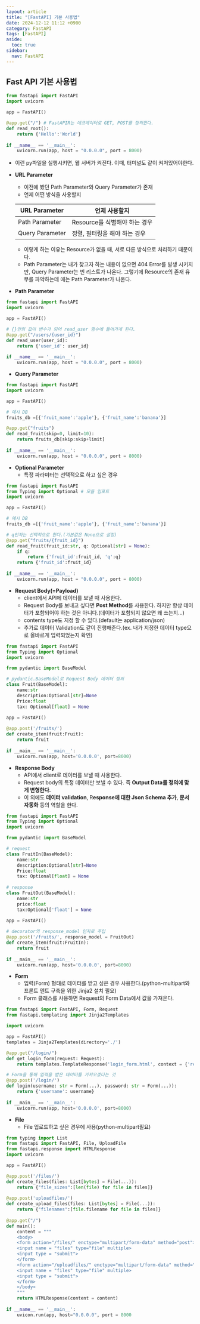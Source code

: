 ```yaml
---
layout: article
title: "[FastAPI] 기본 사용법"
date: 2024-12-12 11:12 +0900
category: FastAPI
tags: [FastAPI]
aside:
  toc: true
sidebar:
  nav: FastAPI
---
```

## Fast API 기본 사용법

```python
from fastapi import FastAPI
import uvicorn

app = FastAPI()

@app.get("/") # FastAPIR는 데코레이터로 GET, POST를 정의한다.
def read_root():
    return {'Hello':'World'}
    
if __name__ == '__main__':
    uvicorn.run(app, host = "0.0.0.0", port = 8000)
```

- 이런 py파일을 실행시키면, 웹 서버가 켜진다. 이때, 터미널도 같이 켜저있어야한다.
- **URL Parameter**
    - 이전에 봤던 Path Parameter와 Query Parameter가 존재
    - 언제 어떤 방식을 사용할지
    
    | URL Parameter | 언제 사용할지 |
    | --- | --- |
    | Path Parameter | Resource를 식별해야 하는 경우 |
    | Query Parameter | 정렬, 필터링을 해야 하는 경우 |
    
    - 이렇게 하는 이유는 Resource가 없을 때, 서로 다른 방식으로 처리하기 때문이다.
    - Path Parameter는 내가 찾고자 하는 내용이 없으면 404 Error를 발생 시키지만, Query Parameter는 빈 리스트가 나온다. 그렇기에 Resource의 존재 유무를 파악하는데 에는 Path Parameter가 나온다.
- **Path Parameter**

```python
from fastapi import FastAPI
import uvicorn

app = FastAPI()

# {}안의 값이 변수가 되어 read_user 함수에 들어가게 된다.
@app.get("/users/{user_id}") 
def read_user(user_id):
    return {'user_id': user_id}
    
if __name__ == '__main__':
    uvicorn.run(app, host = "0.0.0.0", port = 8000)
```

- **Query Parameter**

```python
from fastapi import FastAPI
import uvicorn

app = FastAPI()

# 예시 DB
fruits_db =[{'fruit_name':'apple'}, {'fruit_name':'banana'}]

@app.get("fruits") 
def read_fruit(skip=0, limit=10):
    return fruits_db[skip:skip+limit]
    
if __name__ == '__main__':
    uvicorn.run(app, host = "0.0.0.0", port = 8000)
```

- **Optional Parameter**
    - 특정 파라미터는 선택적으로 하고 싶은 경우

```python
from fastapi import FastAPI
from Typing import Optional # 모듈 임포트
import uvicorn

app = FastAPI()

# 예시 DB
fruits_db =[{'fruit_name':'apple'}, {'fruit_name':'banana'}]

# q인자는 선택적으로 한다.(기본값은 None으로 설정)
@app.get("fruits/{fruit_id}") 
def read_fruit(fruit_id:str, q: Optional[str] = None):
    if q:
        return {'fruit_id':fruit_id, 'q':q}
    return {'fruit_id':fruit_id}
    
if __name__ == '__main__':
    uvicorn.run(app, host = "0.0.0.0", port = 8000)
```

- **Request Body(=Payload)**
    - client에서 API에 데이터를 보낼 때 사용한다.
    - Request Body를 보내고 싶다면 **Post Method**를 사용한다. 하지만 항상 데이터가 포함되어야 하는 것은 아니다.(데이터가 포함되지 않으면 왜 쓰는지…)
    - contents type도 지정 할 수 있다.(default는 application/json)
    - 추가로 데이터 Validation도 같이 진행해준다.(ex. 내가 지정한 데이터 type으로 올바르게 입력되었는지 확인)

```python
from fastapi import FastAPI
from Typing import Optional
import uvicorn

from pydantic import BaseModel

# pydantic.BaseModel로 Request Body 데이터 정의 
class Fruit(BaseModel):
    name:str
    description:Optional[str]=None
    Price:float
    tax: Optional[float] = None
    
app = FastAPI()

@app.post('/fruits/')
def create_item(fruit:Fruit):
    return fruit
    
if __main__ == '__main__':
    uvicorn.run(app, host='0.0.0.0', port=8000)
```

- **Response Body**
    - API에서 client로 데이터를 보낼 때 사용한다.
    - Request body의 특정 데이터만 보낼 수 있다. 즉 **Output Data를 정의에 맞게 변형한다.**
    - 이 외에도 **데이터 validation**, R**esponse에 대한 Json Schema 추가**, **문서 자동화** 등의 역할을 한다.

```python
from fastapi import FastAPI
from Typing import Optional
import uvicorn

from pydantic import BaseModel

# request
class FruitIn(BaseModel):
    name:str
    description:Optional[str]=None
    Price:float
    tax: Optional[float] = None
    
# response
class FruitOut(BaseModel):
    name:str
    price:float
    tax:Optional['float'] = None
    
app = FastAPI()

# decorator의 response_model 인자로 주입
@app.post('/fruits/', response_model = FruitOut)
def create_item(fruit:FruitIn):
    return fruit
    
if __main__ == '__main__':
    uvicorn.run(app, host='0.0.0.0', port=8000)
```

- **Form**
    - 입력(Form) 형태로 데이터를 받고 싶은 경우 사용한다.(python-multipart와 프론트 엔트 구축을 위한 Jinja2 설치 필요)
    - Form 클래스를 사용하면 Request의 Form Data에서 값을 가져온다.

```python
from fastapi import FastAPI, Form, Request
from fastapi.templating import Jinja2Templates

import uvicorn

app = FastAPI()
templates = Jinja2Templates(directory='./')

@app.get("/login/")
def get_login_form(request: Request):
    return templates.TemplateResponse('login_form.html', context = {'request':request})

# Form을 통해 입력을 받은 데이터를 가져오겠다는 것
@app.post('/login/')
def login(username: str = Form(...), password: str = Form(...)):
    return {'username': username}
    
if __main__ == '__main__':
    uvicorn.run(app, host='0.0.0.0', port=8000)
```

- **File**
    - File 업로드하고 싶은 경우에 사용(python-multipart필요)

```python
from typing import List
from fastapi import FastAPI, File, UploadFile
from fastapi.response import HTMLResponse
import uvicorn

app = FastAPI()

@app.post('/files/')
def create_files(files: List[bytes] = File(...)):
    return {"file_sizes":[len(file) for file in files]}
    
@app.post('uploadfiles/')
def create_upload_files(files: List[bytes] = File(...)):
    return {"filenames":[file.filename for file in files]}
    
@app.get("/")
def main():
    content = """
    <body>
    <form action="/files/" enctype="multipart/form-data" method="post">
    <input name = "files" type="file" multiple>
    <input type = "submit">
    </form>
    <form action="/uploadfiles/" enctype="multipart/form-data" method="post">
    <input name = "files" type="file" multiple>
    <input type = "submit">
    </form>
    </body>
    """
    return HTMLResponse(content = content)
    
if __name__ == '__main__':
    uvicon.run(app, host="0.0.0.0", port = 8000
```
